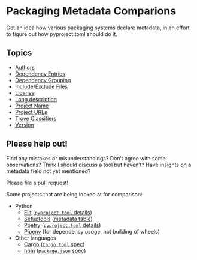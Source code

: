 # Packaging Metadata Comparions

Get an idea how various packaging systems declare metadata, in an effort to figure out how pyproject.toml should do it.

## Topics

<!-- To contributors: Do not put anything between topic_gen_start and topic_gen_finish; those are auto-generated by `script/topics_gen.py`. -->

<!-- topics_gen_start -->
* [Authors](topics/authors.md)
* [Dependency Entries](topics/dependency-entries.md)
* [Dependency Grouping](topics/dependency-grouping.md)
* [Include/Exclude Files](topics/files.md)
* [License](topics/license.md)
* [Long description](topics/long_description.md)
* [Project Name](topics/project_name.md)
* [Project URLs](topics/project_urls.md)
* [Trove Classifiers](topics/trove_classifiers.md)
* [Version](topics/version.md)
<!-- topics_gen_finish -->

## Please help out!

Find any mistakes or misunderstandings? Don’t agree with some observations? Think I should discuss a tool but haven’t? Have insights on a metadata field not yet mentioned?

Please file a pull request!

Some projects that are being looked at for comparison:

- Python
     - [Flit](https://flit.readthedocs.io/) ([`pyproject.toml` details](https://flit.readthedocs.io/en/latest/pyproject_toml.html))
     - [Setuptools](https://setuptools.readthedocs.io) ([metadata table](https://setuptools.readthedocs.io/en/latest/setuptools.html#metadata))
     - [Poetry](https://poetry.eustace.io/) ([`pyproject.toml` details](https://poetry.eustace.io/docs/pyproject/))
     - [Pipenv](https://pipenv.kennethreitz.org) (for dependency _usage_, not building of wheels)
- Other languages
     - [Cargo](https://doc.rust-lang.org/cargo/guide/) ([`Cargo.toml` spec](https://doc.rust-lang.org/cargo/reference/manifest.html))
     - [npm](https://docs.npmjs.com/) ([`package.json` spec](https://docs.npmjs.com/files/package.json))

